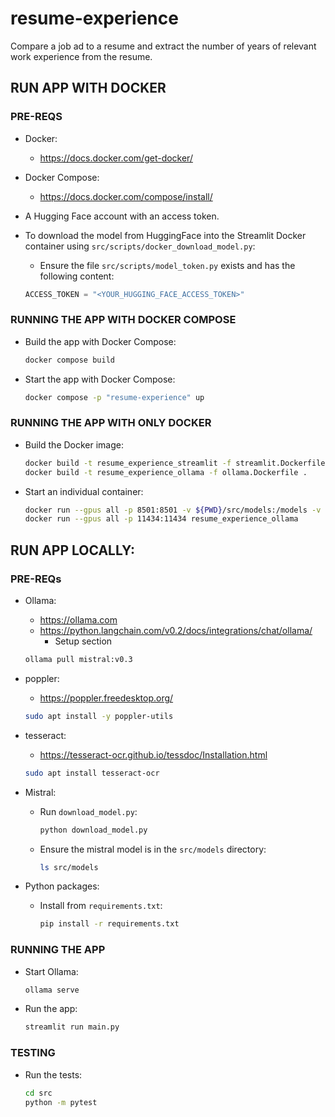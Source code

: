 # resume-experience

Compare a job ad to a resume and extract the number of years of relevant work experience from the resume.


## RUN APP WITH DOCKER
### PRE-REQS
- Docker:

  - https://docs.docker.com/get-docker/

- Docker Compose:

  - https://docs.docker.com/compose/install/

- A Hugging Face account with an access token.

- To download the model from HuggingFace into the Streamlit Docker container using `src/scripts/docker_download_model.py`:
  - Ensure the file `src/scripts/model_token.py` exists and has the following content:
  ```python
  ACCESS_TOKEN = "<YOUR_HUGGING_FACE_ACCESS_TOKEN>"
  ```

### RUNNING THE APP WITH DOCKER COMPOSE
- Build the app with Docker Compose:
  
    ```bash
    docker compose build
    ```

- Start the app with Docker Compose:

  ```bash
  docker compose -p "resume-experience" up
  ```

### RUNNING THE APP WITH ONLY DOCKER
- Build the Docker image:

  ```bash
  docker build -t resume_experience_streamlit -f streamlit.Dockerfile .
  docker build -t resume_experience_ollama -f ollama.Dockerfile .
  ```

- Start an individual container:
  ```bash
  docker run --gpus all -p 8501:8501 -v ${PWD}/src/models:/models -v ${PWD}/src:/src:ro resume_experience_streamlit
  docker run --gpus all -p 11434:11434 resume_experience_ollama
  ```


## RUN APP LOCALLY:
### PRE-REQs

- Ollama:

  - https://ollama.com
  - https://python.langchain.com/v0.2/docs/integrations/chat/ollama/
    - Setup section
  ```bash
  ollama pull mistral:v0.3
  ```

- poppler:

  - https://poppler.freedesktop.org/

  ```bash
  sudo apt install -y poppler-utils
  ```

- tesseract:

  - https://tesseract-ocr.github.io/tessdoc/Installation.html

  ```bash
  sudo apt install tesseract-ocr
  ```

- Mistral:

  - Run `download_model.py`:

    ```bash
    python download_model.py
    ```
  
  - Ensure the mistral model is in the `src/models` directory:

    ```bash
    ls src/models
    ```

- Python packages:

  - Install from `requirements.txt`:

    ```bash
    pip install -r requirements.txt
    ```

### RUNNING THE APP

- Start Ollama:

  ```bash
  ollama serve
  ```

- Run the app:

  ```bash
  streamlit run main.py
  ```

### TESTING
- Run the tests:

  ```bash
  cd src
  python -m pytest
  ```
